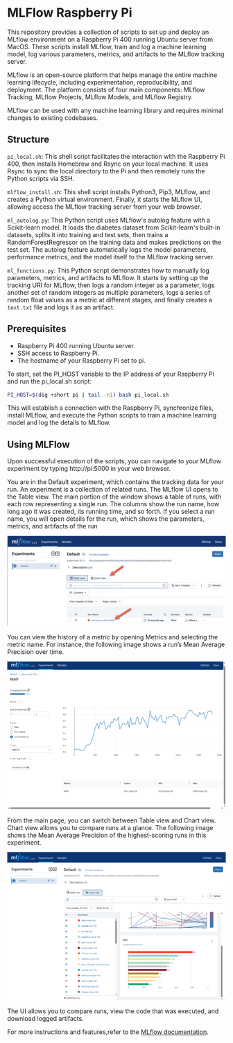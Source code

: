 # MLFlow Raspberry Pi 

This repository provides a collection of scripts to set up and deploy an MLflow environment on a Raspberry Pi 400 running Ubuntu server from MacOS. These scripts install MLflow, train and log a machine learning model, log various parameters, metrics, and artifacts to the MLflow tracking server.

MLflow is an open-source platform that helps manage the entire machine learning lifecycle, including experimentation, reproducibility, and deployment. The platform consists of four main components: MLflow Tracking, MLflow Projects, MLflow Models, and MLflow Registry.

MLflow can be used with any machine learning library and requires minimal changes to existing codebases. 

## Structure
`pi_local.sh`: This shell script facilitates the interaction with the Raspberry Pi 400, then installs Homebrew and Rsync on your local machine. It uses Rsync to sync the local directory to the Pi and then remotely runs the Python scripts via SSH.

`mlflow_install.sh`: This shell script installs Python3, Pip3, MLflow, and creates a Python virtual environment. Finally, it starts the MLflow UI, allowing access the MLflow tracking server from your web browser.

`ml_autolog.py`: This Python script uses MLflow's autolog feature with a Scikit-learn model. It loads the diabetes dataset from Scikit-learn's built-in datasets, splits it into training and test sets, then trains a RandomForestRegressor on the training data and makes predictions on the test set. The autolog feature automatically logs the model parameters, performance metrics, and the model itself to the MLflow tracking server.

`ml_functions.py`: This Python script demonstrates how to manually log parameters, metrics, and artifacts to MLflow. It starts by setting up the tracking URI for MLflow, then logs a random integer as a parameter, logs another set of random integers as multiple parameters, logs a series of random float values as a metric at different stages, and finally creates a `text.txt` file and logs it as an artifact.

## Prerequisites
* Raspberry Pi 400 running Ubuntu server.
* SSH access to Raspberry Pi.
* The hostname of your Raspberry Pi set to pi.

To start, set the PI_HOST variable to the IP address of your Raspberry Pi and run the pi_local.sh script:

```bash
PI_HOST=$(dig +short pi | tail -n1) bash pi_local.sh
```

This will establish a connection with the Raspberry Pi, synchronize files, install MLflow, and execute the Python scripts to train a machine learning model and log the details to MLflow.

## Using MLFlow
Upon successful execution of the scripts, you can navigate to your MLflow experiment by typing http://pi:5000 in your web browser. 

You are in the Default experiment, which contains the tracking data for your run. An experiment is a collection of related runs. The MLflow UI opens to the Table view. The main portion of the window shows a table of runs, with each row representing a single run. The columns show the run name, how long ago it was created, its running time, and so forth. If you select a run name, you will open details for the run, which shows the parameters, metrics, and artifacts of the run

![image](images/1.png)

You can view the history of a metric by opening Metrics and selecting the metric name. For instance, the following image shows a run’s Mean Average Precision over time.

![image](images/2.png)

From the main page, you can switch between Table view and Chart view. Chart view allows you to compare runs at a glance. The following image shows the Mean Average Precision of the highest-scoring runs in this experiment.

![image](images/3.png)

The UI allows you to compare runs, view the code that was executed, and download logged artifacts.

For more instructions and features,refer to the [MLflow documentation](https://www.mlflow.org/docs/latest/index.html).
